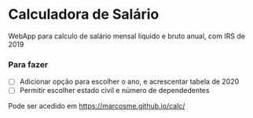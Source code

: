 # Calculadora de Salário
WebApp para calculo de salário mensal liquido e bruto anual, com IRS de 2019

### Para fazer
- [ ] Adicionar opção para escolher o ano, e acrescentar tabela de 2020
- [ ] Permitir escolher estado civil e número de dependedentes

Pode ser acedido em https://marcosme.github.io/calc/
